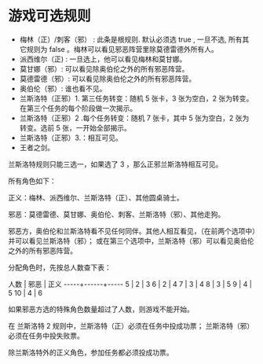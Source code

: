 游戏可选规则
============

* 梅林（正）/刺客（邪） : 此条是根规则. 默认必须选 true , 一旦不选, 所有其它规则为 false 。梅林可以看见邪恶阵营里除莫德雷德外所有人。
* 派西维尔（正) : 一旦选上，他可以看见梅林和莫甘娜。
* 莫甘娜（邪）: 可以看见除奥伯伦之外的所有邪恶阵营。
* 莫德雷德（邪）: 可以看见除奥伯伦之外的所有邪恶阵营。
* 奥伯伦（邪）: 谁也看不见。
* 兰斯洛特（正邪）1. 第三任务转变：随机 5 张卡，3 张为空白，2 张为转变。在第三个任务的每个阶段做一次揭示。
* 兰斯洛特（正邪）2 .每个任务转变：随机 7 张卡，其中 5 张为空白，2 张为转变。选前 5 张，一开始全部揭示。
* 兰斯洛特（正邪）3.：相互可见。
* 王者之剑。

兰斯洛特规则只能三选一，如果选了 3 ，那么正邪兰斯洛特相互可见。

所有角色如下：

正义：梅林、派西维尔、兰斯洛特（正）、其他圆桌骑士。

邪恶：莫德雷德、莫甘娜、奥伯伦、刺客、兰斯洛特（邪）、其他走狗。

邪恶方，奥伯伦和兰斯洛特看不见任何同伴。其他人相互看见，（在前两个选项中）并可以看见兰斯洛特（邪）；
或在第三个选项中，兰斯洛特（邪）可以看见奥伯伦之外的所有邪恶阵营。

分配角色时，先按总人数查下表：

人数 | 邪恶 | 正义
-----+------+-----
5    | 2    | 3
6    | 2    | 4
7    | 3    | 4
8    | 3    | 5
9    | 4    | 5
10   | 4    | 6

如果邪恶方选的特殊角色数量超过了人数，则游戏不能开始。

在 兰斯洛特 2 规则中，兰斯洛特（正）必须在任务中投成功票；
兰斯洛特（邪）必须在任务中投失败票。

除兰斯洛特外的正义角色，参加任务都必须投成功票。







